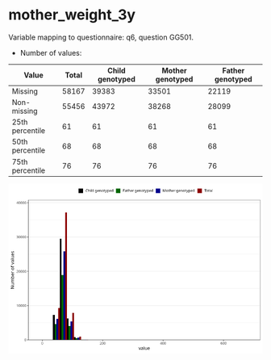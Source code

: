 # mother_weight_3y
Variable mapping to questionnaire: q6, question GG501.
- Number of values:

| Value | Total | Child genotyped | Mother genotyped | Father genotyped |
| ----- | ----- | --------------- | ---------------- | ---------------- |
| Missing | 58167 | 39383 | 33501 | 22119 |
| Non-missing | 55456 | 43972 | 38268 | 28099 |
| 25th percentile | 61 | 61 | 61 | 61 |
| 50th percentile | 68 | 68 | 68 | 68 |
| 75th percentile | 76 | 76 | 76 | 76 |



![](mother_weight_3y_n.png)



